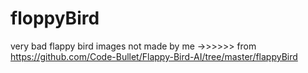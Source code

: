 # floppyBird
very bad flappy bird
images not made by me
->>>>>> from https://github.com/Code-Bullet/Flappy-Bird-AI/tree/master/flappyBird
